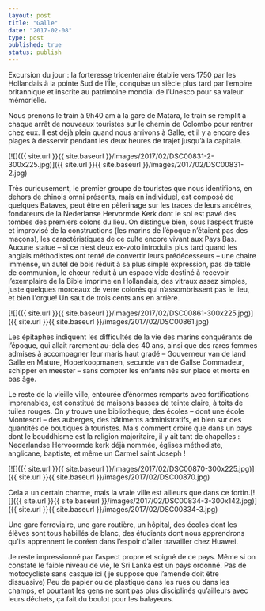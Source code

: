 ```yaml
---
layout: post
title: "Galle"
date: "2017-02-08"
type: post
published: true
status: publish
---
```


Excursion du jour : la forteresse tricentenaire établie vers 1750 par les Hollandais à la pointe Sud de l’Île, conquise un siècle plus tard par l’empire britannique et inscrite au patrimoine mondial de l’Unesco pour sa valeur mémorielle.

Nous prenons le train à 9h40 am à la gare de Matara, le train se remplit à chaque arrêt de nouveaux touristes sur le chemin de Colombo pour rentrer chez eux. Il est déjà plein quand nous arrivons à Galle, et il y a encore des plages à desservir pendant les deux heures de trajet jusqu’à la capitale.

[![]({{ site.url }}{{ site.baseurl }}/images/2017/02/DSC00831-2-300x225.jpg)]({{ site.url }}{{ site.baseurl }}/images/2017/02/DSC00831-2.jpg)

Très curieusement, le premier groupe de touristes que nous identifions, en dehors de chinois omni présents, mais en individuel, est composé de quelques Bataves, peut être en pèlerinage sur les traces de leurs ancêtres, fondateurs de la Nederlanse Hervormde Kerk dont le sol est pavé des tombes des premiers colons du lieu. On distingue bien, sous l’aspect fruste et improvisé de la constructions (les marins de l’époque n’étaient pas des maçons), les caractéristiques de ce culte encore vivant aux Pays Bas. Aucune statue – si ce n’est deux ex-voto introduits plus tard quand les anglais méthodistes ont tenté de convertir leurs prédécesseurs – une chaire immense, un autel de bois réduit à sa plus simple expression, pas de table de communion, le chœur réduit à un espace vide destiné à recevoir l’exemplaire de la Bible imprime en Hollandais, des vitraux assez simples, juste quelques morceaux de verre colorés qui n’assombrissent pas le lieu, et bien l'orgue! Un saut de trois cents ans en arrière.

[![]({{ site.url }}{{ site.baseurl }}/images/2017/02/DSC00861-300x225.jpg)]({{ site.url }}{{ site.baseurl }}/images/2017/02/DSC00861.jpg)

Les épitaphes indiquent les difficultés de la vie des marins conquérants de l’époque, qui allait rarement au-delà des 40 ans, ainsi que des rares femmes admises à accompagner leur maris haut gradé – Gouverneur van de land Galle en Mature, Hoperkoopmanen, secunde van de Gallse Commadeur, schipper en meester – sans compter les enfants nés sur place et morts en bas âge.

Le reste de la vieille ville, entourée d’énormes remparts avec fortifications imprenables, est constitué de maisons basses de teinte claire, à toits de tuiles rouges. On y trouve une bibliothèque, des écoles – dont une école Montesori – des auberges, des bâtiments administratifs, et bien sur des quantités de boutiques à touristes. Mais comment croire que dans un pays dont le bouddhisme est la religion majoritaire, il y ait tant de chapelles : Nederlandse Hervoormde kerk déjà nommée, églises méthodiste, anglicane, baptiste, et même un Carmel saint Joseph !

[![]({{ site.url }}{{ site.baseurl }}/images/2017/02/DSC00870-300x225.jpg)]({{ site.url }}{{ site.baseurl }}/images/2017/02/DSC00870.jpg)

Cela a un certain charme, mais la vraie ville est ailleurs que dans ce fortin.[![]({{ site.url }}{{ site.baseurl }}/images/2017/02/DSC00834-3-300x142.jpg)]({{ site.url }}{{ site.baseurl }}/images/2017/02/DSC00834-3.jpg)

Une gare ferroviaire, une gare routière, un hôpital, des écoles dont les élèves sont tous habillés de blanc, des étudiants dont nous apprendrons qu’ils apprennent le coréen dans l’espoir d’aller travailler chez Huawei.

Je reste impressionné par l’aspect propre et soigné de ce pays. Même si on constate le faible niveau de vie, le Sri Lanka est un pays ordonné. Pas de motocycliste sans casque ici ( je suppose que l’amende doit être dissuasive) Peu de papier ou de plastique dans les rues ou dans les champs, et pourtant les gens ne sont pas plus disciplinés qu’ailleurs avec leurs déchets, ça fait du boulot pour les balayeurs.
